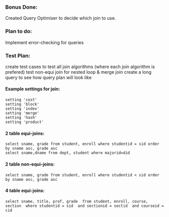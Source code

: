 ### Bonus Done:
Created Query Optimiser to decide which join to use.

### Plan to do:
Implement error-checking for queries

### Test Plan:
create test cases to test all join algorithms (where each join algorithm is prefered)
test non-equi join for nested loop & merge join
create a long query to see how query plan will look like

#### Example settings for join:
`setting 'cost'`  
`setting 'block'`  
`setting 'index'`  
`setting 'merge'`  
`setting 'hash'`  
`setting 'product'`  

#### 2 table equi-joins:
`select sname, grade from student, enroll where studentid = sid order by sname asc, grade asc`   
`select sname,dname from dept, student where majorid=did`

#### 2 table non-equi-joins:
`select sname, grade from student, enroll where studentid < sid order by sname asc, grade asc`

#### 4 table equi-joins:
`select sname, title, prof, grade 
from student, enroll, course, section 
where studentid = sid 
and sectionid = sectid 
and courseid = cid`